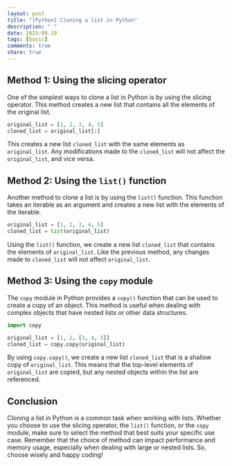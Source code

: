 ```yaml
---
layout: post
title: "[Python] Cloning a list in Python"
description: " "
date: 2023-09-10
tags: [basic]
comments: true
share: true
---
```


## Method 1: Using the slicing operator

One of the simplest ways to clone a list in Python is by using the slicing operator. This method creates a new list that contains all the elements of the original list.

```python
original_list = [1, 2, 3, 4, 5]
cloned_list = original_list[:]
```

This creates a new list `cloned_list` with the same elements as `original_list`. Any modifications made to the `cloned_list` will not affect the `original_list`, and vice versa.

## Method 2: Using the `list()` function

Another method to clone a list is by using the `list()` function. This function takes an iterable as an argument and creates a new list with the elements of the iterable.

```python
original_list = [1, 2, 3, 4, 5]
cloned_list = list(original_list)
```

Using the `list()` function, we create a new list `cloned_list` that contains the elements of `original_list`. Like the previous method, any changes made to `cloned_list` will not affect `original_list`.

## Method 3: Using the `copy` module

The `copy` module in Python provides a `copy()` function that can be used to create a copy of an object. This method is useful when dealing with complex objects that have nested lists or other data structures.

```python
import copy

original_list = [1, 2, [3, 4, 5]]
cloned_list = copy.copy(original_list)
```

By using `copy.copy()`, we create a new list `cloned_list` that is a shallow copy of `original_list`. This means that the top-level elements of `original_list` are copied, but any nested objects within the list are referenced.

## Conclusion

Cloning a list in Python is a common task when working with lists. Whether you choose to use the slicing operator, the `list()` function, or the `copy` module, make sure to select the method that best suits your specific use case. Remember that the choice of method can impact performance and memory usage, especially when dealing with large or nested lists. So, choose wisely and happy coding!